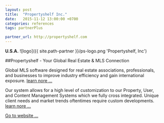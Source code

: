 ```yaml
---
layout: post
title:  "Propertyshelf Inc."
date:   2015-11-12 13:00:00 +0700
categories: references
tags: partnerPlus

partner_url: http://propertyshelf.com
---
```

**U.S.A.**
![logo]({{ site.path-partner }}/ps-logo.png 'Propertyshelf, Inc')

<!--more-->

##Propertyshelf - Your Global Real Estate & MLS Connection

Global MLS software designed for real estate associations, professionals, and businesses to improve industry efficiency and gain international exposure. 
[learn nore ...](http://propertyshelf.com/en/agent-broker-real-estate-mls)

Our system allows for a high level of customization to our Property, User, and Content Management Systems which we fully cross integrated. Unique client needs and market trends oftentimes require custom developments.
[learn nore ...](http://propertyshelf.com/en/it-consulting-and-government-solutions)

[Go to website ...](http://propertyshelf.com)


